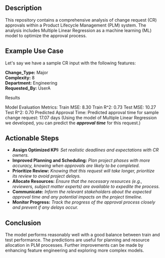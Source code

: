 ## Description

This repository contains a comprehensive analysis of change request (CR) approvals within a Product Lifecycle Management (PLM) system. The analysis includes Multiple Linear Regression as a machine learning (ML) model to optimize the approval process.

## Example Use Case
Let's say we have a sample CR input with the following features:

**Change_Type:** Major  
**Complexity:** 8  
**Department:** Engineering  
**Requested_By:** UserA  

Results

  Model Evaluation Metrics:
  Train MSE: 8.30
  Train R^2: 0.73
  Test MSE: 10.27
  Test R^2: 0.70
  Predicted Approval Time: Predicted approval time for sample change request: 17.07 days (Using the model of Multiple Linear Regression we developed, you can predict the ***approval time*** for this request.)


## Actionable Steps

+ **Assign Optimized KPI:** *Set realistic deadlines and expectations with CR owners.*  
+ **Improved Planning and Scheduling:** *Plan project phases with more accuracy, knowing when approvals are likely to be completed.*  
+ **Prioritize Review:** *Knowing that this request will take longer, prioritize its review to avoid project delays.*  
+ **Allocate Resources:** *Ensure that the necessary resources (e.g., reviewers, subject matter experts) are available to expedite the process.*  
+ **Communicate:** *Inform the relevant stakeholders about the expected approval time and any potential impacts on the project timeline.*  
+ **Monitor Progress:** *Track the progress of the approval process closely and prevent if any delays occur.*  

## Conclusion
The model performs reasonably well with a good balance between train and test performance. The predictions are useful for planning and resource allocation in PLM processes. Further improvements can be made by enhancing feature engineering and exploring more complex models.

